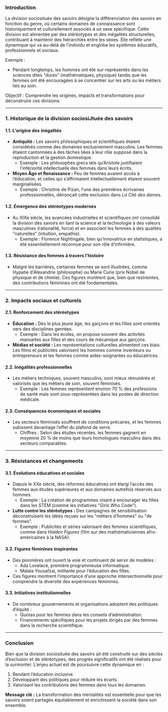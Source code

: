 ### **Introduction**
La division sociosituée des savoirs désigne la différenciation des savoirs en fonction du genre, où certains domaines de connaissance sont historiquement et culturellement associés à un sexe spécifique. Cette division est alimentée par des stéréotypes et des inégalités structurelles, contribuant à maintenir des hiérarchies entre les sexes. Elle reflète une dynamique qui va au-delà de l’individu et englobe les systèmes éducatifs, professionnels et sociaux.

Exemple : 
- Pendant longtemps, les hommes ont été sur-représentés dans les sciences dites "dures" (mathématiques, physique) tandis que les femmes ont été encouragées à se concentrer sur les arts ou les métiers liés au soin.

Objectif : Comprendre les origines, impacts et transformations pour déconstruire ces divisions.

---

### **1. Historique de la division sociosiJtuée des savoirs**
#### **1.1. L'origine des inégalités**
- **Antiquité :** Les savoirs philosophiques et scientifiques étaient considérés comme des domaines exclusivement masculins. Les femmes étaient cantonnées à des tâches liées à leur rôle supposé dans la reproduction et la gestion domestique.
  - Exemple : Les philosophes grecs tels qu’Aristote justifiaient l’infériorité intellectuelle des femmes dans leurs écrits.
- **Moyen Âge et Renaissance :** Peu de femmes avaient accès à l’éducation, et celles qui s’affirmaient intellectuellement étaient souvent marginalisées.
  - Exemple : Christine de Pizan, l’une des premières écrivaines professionnelles, dénonçait cette exclusion dans *La Cité des dames*.

#### **1.2. Émergence des stéréotypes modernes**
- Au XIXe siècle, les avancées industrielles et scientifiques ont consolidé la division des savoirs en liant la science et la technologie à des valeurs masculines (rationalité, force) et en associant les femmes à des qualités "naturelles" (intuition, empathie).
  - Exemple : Florence Nightingale, bien qu’innovatrice en statistiques, a été essentiellement reconnue pour son rôle d’infirmière.

#### **1.3. Résistance des femmes à travers l’histoire**
- Malgré les barrières, certaines femmes se sont illustrées, comme Hypatie d'Alexandrie (philosophe) ou Marie Curie (prix Nobel de physique et de chimie). Ces figures montrent que, bien que restreintes, des contributions féminines ont été fondamentales.

---

### **2. Impacts sociaux et culturels**
#### **2.1. Renforcement des stéréotypes**
- **Éducation :** Dès le plus jeune âge, les garçons et les filles sont orientés vers des disciplines genrées. 
  - Exemple : Dans les écoles, on propose souvent des activités manuelles aux filles et des cours de mécanique aux garçons.
- **Médias et société :** Les représentations culturelles alimentent ces biais. Les films et publicités valorisent les hommes comme inventeurs ou entrepreneurs et les femmes comme aides-soignantes ou éducatrices.

#### **2.2. Inégalités professionnelles**
- Les métiers techniques, souvent masculins, sont mieux rémunérés et valorisés que les métiers de soin, souvent féminisés.
  - Exemple : Les femmes représentent environ 70 % des professions de santé mais sont sous-représentées dans les postes de direction médicale.

#### **2.3. Conséquences économiques et sociales**
- Les secteurs féminisés souffrent de conditions précaires, et les femmes subissent davantage l’effet du plafond de verre.
  - Chiffres : Selon des études récentes, les femmes gagnent en moyenne 20 % de moins que leurs homologues masculins dans des secteurs comparables.

---

### **3. Résistances et changements**
#### **3.1. Évolutions éducatives et sociales**
- Depuis le XXe siècle, des réformes éducatives ont élargi l’accès des femmes aux études supérieures et aux domaines autrefois réservés aux hommes.
  - Exemple : La création de programmes visant à encourager les filles dans les STEM (comme les initiatives "Girls Who Code").
- **Lutte contre les stéréotypes :** Des campagnes de sensibilisation déconstruisent les idées reçues sur les "métiers d’hommes" ou "de femmes".
  - Exemple : Publicités et séries valorisant des femmes scientifiques, comme dans *Hidden Figures* (film sur des mathématiciennes afro-américaines à la NASA).

#### **3.2. Figures féminines inspirantes**
- Des pionnières ont ouvert la voie et continuent de servir de modèles :
  - Ada Lovelace, première programmeuse informatique.
  - Malala Yousafzai, militante pour l’éducation des filles.
- Ces figures montrent l’importance d’une approche intersectionnelle pour comprendre la diversité des expériences féminines.

#### **3.3. Initiatives institutionnelles**
- De nombreux gouvernements et organisations adoptent des politiques d’équité :
  - Quotas pour les femmes dans les conseils d’administration.
  - Financements spécifiques pour les projets dirigés par des femmes dans la recherche scientifique.

---

### **Conclusion**
Bien que la division sociosituée des savoirs ait été construite sur des siècles d’exclusion et de stéréotypes, des progrès significatifs ont été réalisés pour la surmonter. L’enjeu actuel est de poursuivre cette dynamique en :
1. Rendant l’éducation inclusive.
2. Développant des politiques pour réduire les écarts.
3. Valorisant les contributions des femmes dans tous les domaines.

**Message clé :** La transformation des mentalités est essentielle pour que les savoirs soient partagés équitablement et enrichissent la société dans son ensemble.